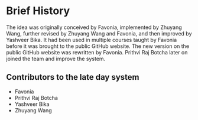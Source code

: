 # Brief History

The idea was originally conceived by Favonia, implemented by Zhuyang Wang, further revised by Zhuyang Wang and Favonia, and then improved by Yashveer Bika. It had been used in multiple courses taught by Favonia before it was brought to the public GitHub website. The new version on the public GitHub website was rewritten by Favonia. Prithvi Raj Botcha later on joined the team and improve the system.

## Contributors to the late day system

- Favonia
- Prithvi Raj Botcha
- Yashveer Bika
- Zhuyang Wang
